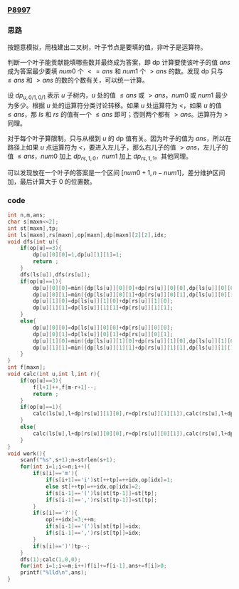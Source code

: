 ### [P8997](https://www.luogu.com.cn/problem/P8997)

### 思路

按题意模拟，用栈建出二叉树，叶子节点是要填的值，非叶子是运算符。

判断一个叶子能贡献能填哪些数并最终成为答案，即 dp 计算要使该叶子的值 $ans$ 成为答案最少要填 $num0$ 个 $<=ans$ 和 $num1$ 个 $>ans$ 的数。发现 dp 只与 $\le ans$ 和 $>ans$ 的数的个数有关，可以统一计算。

设 $dp_{u,0/1,0/1}$ 表示 $u$ 子树内，$u$ 处的值 $\le ans$ 或 $>ans$，$num0$ 或 $num1$ 最少为多少。根据 $u$ 处的运算符分类讨论转移。如果 $u$ 处运算符为 $<$，如果 $u$ 的值 $\le ans$，那 $ls$ 和 $rs$ 的值有一个 $\le ans$ 即可；否则两个都有 $>ans$。运算符为 $>$ 同理。

对于每个叶子算限制，只与从根到 $u$ 的 dp 值有关。因为叶子的值为 $ans$，所以在路径上如果 $u$ 点运算符为 $<$，要进入左儿子，那么右儿子的值 $>ans$，左儿子的值 $\le ans$，$num0$ 加上 $dp_{rs,1,0}$，$num1$ 加上 $dp_{rs,1,1}$。其他同理。

可以发现放在一个叶子的答案是一个区间 $[num0+1,n-num1]$，差分维护区间加，最后计算大于 $0$ 的位置数。

### code

```cpp
int n,m,ans;
char s[maxn<<2];
int st[maxn],tp;
int ls[maxn],rs[maxn],op[maxn],dp[maxn][2][2],idx;
void dfs(int u){
	if(op[u]==3){
		dp[u][0][0]=1,dp[u][1][1]=1;
		return ;
	}
	dfs(ls[u]),dfs(rs[u]);
	if(op[u]==1){
		dp[u][0][0]=min({dp[ls[u]][0][0]+dp[rs[u]][0][0],dp[ls[u]][0][0]+dp[rs[u]][1][0],dp[ls[u]][1][0]+dp[rs[u]][0][0]});
		dp[u][0][1]=min({dp[ls[u]][0][1]+dp[rs[u]][0][1],dp[ls[u]][0][1]+dp[rs[u]][1][1],dp[ls[u]][1][1]+dp[rs[u]][0][1]});
		dp[u][1][0]=dp[ls[u]][1][0]+dp[rs[u]][1][0];
		dp[u][1][1]=dp[ls[u]][1][1]+dp[rs[u]][1][1];
	}
	else{
		dp[u][0][0]=dp[ls[u]][0][0]+dp[rs[u]][0][0];
		dp[u][0][1]=dp[ls[u]][0][1]+dp[rs[u]][0][1];
		dp[u][1][0]=min({dp[ls[u]][1][0]+dp[rs[u]][1][0],dp[ls[u]][1][0]+dp[rs[u]][0][0],dp[ls[u]][0][0]+dp[rs[u]][1][0]});
		dp[u][1][1]=min({dp[ls[u]][1][1]+dp[rs[u]][1][1],dp[ls[u]][1][1]+dp[rs[u]][0][1],dp[ls[u]][0][1]+dp[rs[u]][1][1]});
	}
}
int f[maxn];
void calc(int u,int l,int r){
	if(op[u]==3){
		f[l+1]++,f[m-r+1]--;
		return ;
	}
	if(op[u]==1){
		calc(ls[u],l+dp[rs[u]][1][0],r+dp[rs[u]][1][1]),calc(rs[u],l+dp[ls[u]][1][0],r+dp[ls[u]][1][1]);
	}
	else{
		calc(ls[u],l+dp[rs[u]][0][0],r+dp[rs[u]][0][1]),calc(rs[u],l+dp[ls[u]][0][0],r+dp[ls[u]][0][1]);
	}
}
void work(){
	scanf("%s",s+1);n=strlen(s+1);
	for(int i=1;i<=n;i++){
		if(s[i]=='m'){
			if(s[i+1]=='i')st[++tp]=++idx,op[idx]=1;
			else st[++tp]=++idx,op[idx]=2;
			if(s[i-1]=='(')ls[st[tp-1]]=st[tp];
			if(s[i-1]==',')rs[st[tp-1]]=st[tp];
		}
		if(s[i]=='?'){
			op[++idx]=3;++m;
			if(s[i-1]=='(')ls[st[tp]]=idx;
			if(s[i-1]==',')rs[st[tp]]=idx;			
		}
		if(s[i]==')')tp--;
	}
	dfs(1);calc(1,0,0);
	for(int i=1;i<=m;i++)f[i]+=f[i-1],ans+=f[i]>0;
	printf("%lld\n",ans);
}
```